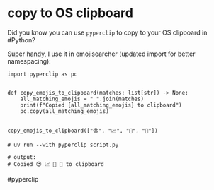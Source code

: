# copy to OS clipboard

Did you know you can use `pyperclip` to copy to your OS clipboard in #Python?

Super handy, I use it in emojisearcher (updated import for better namespacing):

```
import pyperclip as pc


def copy_emojis_to_clipboard(matches: list[str]) -> None:
    all_matching_emojis = " ".join(matches)
    print(f"Copied {all_matching_emojis} to clipboard")
    pc.copy(all_matching_emojis)


copy_emojis_to_clipboard(["😍", "📈", "🚀", "🌟"])

# uv run --with pyperclip script.py

# output:
# Copied 😍 📈 🚀 🌟 to clipboard
```

#pyperclip
